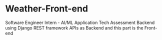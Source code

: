 # Weather-Front-end
Software Engineer Intern - AI/ML Application Tech Assessment Backend using Django REST framework APIs as Backend and this part is the Front-end

